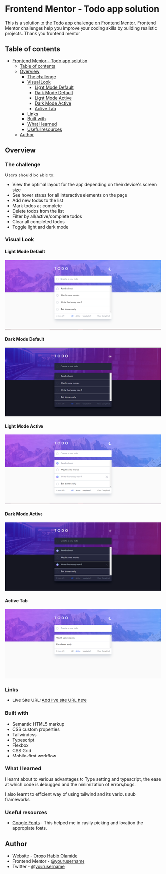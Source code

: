 # Frontend Mentor - Todo app solution

This is a solution to the [Todo app challenge on Frontend Mentor](https://www.frontendmentor.io/challenges/todo-app-Su1_KokOW). Frontend Mentor challenges help you improve your coding skills by building realistic projects. Thank you frontend mentor

## Table of contents

- [Frontend Mentor - Todo app solution](#frontend-mentor---todo-app-solution)
  - [Table of contents](#table-of-contents)
  - [Overview](#overview)
    - [The challenge](#the-challenge)
    - [Visual Look](#visual-look)
      - [Light Mode Default](#light-mode-default)
      - [Dark Mode Default](#dark-mode-default)
      - [Light Mode Active](#light-mode-active)
      - [Dark Mode Active](#dark-mode-active)
      - [Active Tab](#active-tab)
    - [Links](#links)
    - [Built with](#built-with)
    - [What I learned](#what-i-learned)
    - [Useful resources](#useful-resources)
  - [Author](#author)


## Overview

### The challenge

Users should be able to:

- View the optimal layout for the app depending on their device's screen size
- See hover states for all interactive elements on the page
- Add new todos to the list
- Mark todos as complete
- Delete todos from the list
- Filter by all/active/complete todos
- Clear all completed todos
- Toggle light and dark mode

### Visual Look

#### Light Mode Default

![Light Mode](./public/images/Screenshot%20(165)-crop.png)

#### Dark Mode Default

![Dark Mode](./public/images/Screenshot%20(166)-crop.png)

#### Light Mode Active

![Light Mode Active](./public/images/Screenshot%20(169)-crop.png)

#### Dark Mode Active

![Dark Mode Active](./public/images/Screenshot%20(168)-crop.png)

#### Active Tab

![Active Tab](./public/images/Screenshot%20(170)-crop.png)


### Links

- Live Site URL: [Add live site URL here](https://your-live-site-url.com)

### Built with

- Semantic HTML5 markup
- CSS custom properties
- Tailwindcss
- Typescript
- Flexbox
- CSS Grid
- Mobile-first workflow

### What I learned

I learnt about to various advantages to Type setting and typescript, the ease at which code is debugged and the minimization of errors/bugs.

I also learnt to efficient way of using tailwind and its various sub frameworks


### Useful resources

- [Google Fonts](https://www.example.com) - This helped me in easily picking and location the appropiate fonts.

## Author

- Website - [Oropo Habib Olamide](https://www.your-site.com)
- Frontend Mentor - [@yourusername](https://www.frontendmentor.io/profile/yourusername)
- Twitter - [@yourusername](https://www.twitter.com/yourusername)


